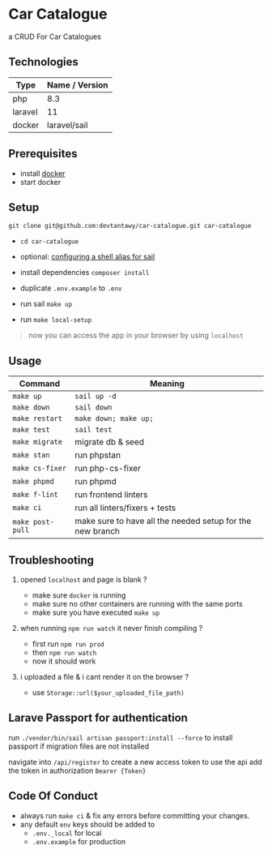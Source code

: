 # Car Catalogue

a CRUD For Car Catalogues

## Technologies

| Type        | Name / Version |
| ----------- | -------------- |
| php         | 8.3            |
| laravel     | 11             |
| docker      | laravel/sail   |


## Prerequisites

- install [docker](https://docs.docker.com/engine/install/)
- start docker

## Setup

```shell
git clone git@github.com:devtantawy/car-catalogue.git car-catalogue
```

- `cd car-catalogue`
- optional: [configuring a shell alias for sail](https://laravel.com/docs/11.x/sail#configuring-a-shell-alias)
- install dependencies `composer install`

- duplicate `.env.example` to `.env`

- run sail `make up`

- run `make local-setup`

> now you can access the app in your browser by using `localhost`

## Usage

| Command          | Meaning                                                   |
| ---------------- | --------------------------------------------------------- |
| `make up`        | `sail up -d`                                              |
| `make down`      | `sail down`                                               |
| `make restart`   | `make down; make up;`                                     |
| `make test`      | `sail test`                                               |
| `make migrate`   | migrate db & seed                                         |
| `make stan`      | run phpstan                                               |
| `make cs-fixer`  | run php-cs-fixer                                          |
| `make phpmd`     | run phpmd                                                 |
| `make f-lint`    | run frontend linters                                      |
| `make ci`        | run all linters/fixers + tests                            |
| `make post-pull` | make sure to have all the needed setup for the new branch |

## Troubleshooting

1. opened `localhost` and page is blank ?
    - make sure `docker` is running
    - make sure no other containers are running with the same ports
    - make sure you have executed `make up`

2. when running `npm run watch` it never finish compiling ?
    - first run `npm run prod`
    - then `npm run watch`
    - now it should work

3. i uploaded a file & i cant render it on the browser ?
    - use `Storage::url($your_uploaded_file_path)`

## Larave Passport for authentication

run `./vendor/bin/sail artisan passport:install --force` to install passport if migration files are not installed

navigate into `/api/register` to create a new access token to use the api
add the token in authorization `Bearer {Token}`

## Code Of Conduct

- always run `make ci` & fix any errors before committing your changes.
- any default `env` keys should be added to
    - `.env._local` for local
    - `.env.example` for production
